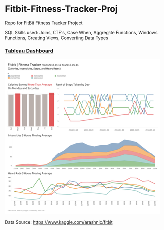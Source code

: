 # Fitbit-Fitness-Tracker-Proj
Repo for FitBit Fitness Tracker Project

SQL Skills used: Joins, CTE's, Case When, Aggregate Functions, Windows Functions, Creating Views, Converting Data Types

### [Tableau Dashboard](https://public.tableau.com/app/profile/jason.yao/viz/FitbitFitnessTracker/Dashboard1)
<img src= "https://github.com/JasonYao3/FitBit-Fitness-Tracker-Proj/blob/main/FitBit%20Fitness%20Tracker%20Dashboard.png" width="500">

Data Source: https://www.kaggle.com/arashnic/fitbit
